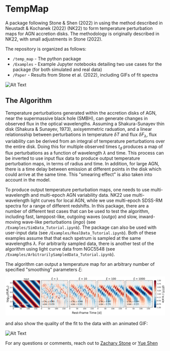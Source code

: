 # TempMap

A package following Stone & Shen (2022) in using the method described in Neustadt & Kochanek (2022) (NK22) to form temperature perturbation maps for AGN accretion disks. The methodology is originally described in NK22, with small adjustments in Stone (2022). 

The repository is organized as follows:
* `/temp_map` - The python package
* `/Examples` - Example Jupyter notebooks detailing two use cases for the package (for both simulated and real data)
* `/Paper` - Results from Stone et al. (2022), including GIFs of fit spectra

![Alt Text](./Paper/Disk_GIFs/Fig2_Disk_ingo.gif)

## The Algorithm
Temperature perturbations generated within the accretion disks of AGN, near the supermassive black hole (SMBH), can generate changes in observed flux in the optical wavelengths. Assuming a Shakura-Sunayev thin disk (Shakura & Sunayev, 1973), axisyemmetric raduation, and a linear relationsship between perturbations in temperature $\delta T$ and flux $\delta F_\lambda$, flux variability can be derived from an integral of temperature perturbations over the entire disk. Doing this for multiple observed times $t_d$ produces a map of flux perturbations as a function of wavelength $\lambda$ and time. This process can be inverted to use input flux data to produce output temperature perturbation maps, in terms of radius and time. In addition, for large AGN, there is a time delay between emission at different points in the disk which could arrive at the same time. This "smearing effect" is also taken into account in the model.

To produce output temperature perturbation maps, one needs to use multi-wavelength and multi-epoch AGN variability data. NK22 use multi-wavelength light curves for local AGN, while we use multi-epoch SDSS-RM spectra for a range of different redshifts. In this package, there are a number of different test cases that can be used to test the algorithm, including fast, lamppost-like, outgoing waves (_outgo_) and slow, inward-moving wave-like perturbations (_ingo_) (see `/Examples/SimData_Tutorial.ipynb`). The package can also be used with user-input data (see `/Examples/RealData_Tutorial.ipynb`). Both of these examples assume that that each spetrum is sampled at the same wavelengths $\lambda$. For arbitrarily sampled data, there is another test of the algorithm using light curve data from NGC5548 (see  `/Examples/ArbitrarilySampledData_Tutorial.ipynb`).

The algorithm can output a temperature map for an arbitrary number of specified "smoothing" parameters $\xi$:

![](./Examples/ExampleTempMap.png)

and also show the quality of the fit to the data with an animated GIF:

![Alt Text](./Paper/Fig2_Spectra_GIFs/ingo.gif)

For any questions or comments, reach out to [Zachary Stone](mailto:stone28@illinois.edu) or [Yue Shen](mailto:shenyue@illinois.edu)
